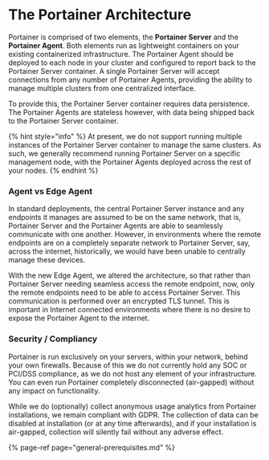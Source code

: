 # The Portainer Architecture

Portainer is comprised of two elements, the **Portainer Server** and the **Portainer Agent**. Both elements run as lightweight containers on your existing containerized infrastructure. The Portainer Agent should be deployed to each node in your cluster and configured to report back to the Portainer Server container. A single Portainer Server will accept connections from any number of Portainer Agents, providing the ability to manage multiple clusters from one centralized interface.

To provide this, the Portainer Server container requires data persistence. The Portainer Agents are stateless however, with data being shipped back to the Portainer Server container.

{% hint style="info" %}
At present, we do not support running multiple instances of the Portainer Server container to manage the same clusters. As such, we generally recommend running Portainer Server on a specific management node, with the Portainer Agents deployed across the rest of your nodes.
{% endhint %}

### Agent vs Edge Agent

In standard deployments, the central Portainer Server instance and any endpoints it manages are assumed to be on the same network, that is, Portainer Server and the Portainer Agents are able to seamlessly communicate with one another. However, in environments where the remote endpoints are on a completely separate network to Portainer Server, say, across the internet, historically, we would have been unable to centrally manage these devices.

With the new Edge Agent, we altered the architecture, so that rather than Portainer Server needing seamless access the remote endpoint, now, only the remote endpoints need to be able to access Portainer Server. This communication is performed over an encrypted TLS tunnel. This is important in Internet connected environments where there is no desire to expose the Portainer Agent to the internet.

### Security / Compliancy

Portainer is run exclusively on your servers, within your network, behind your own firewalls. Because of this we do not currently hold any SOC or PCI/DSS compliance, as we do not host any element of your infrastructure. You can even run Portainer completely disconnected \(air-gapped\) without any impact on functionality.

While we do \(optionally\) collect anonymous usage analytics from Portainer installations, we remain compliant with GDPR. The collection of data can be disabled at installation \(or at any time afterwards\), and if your installation is air-gapped, collection will silently fail without any adverse effect.

{% page-ref page="general-prerequisites.md" %}

